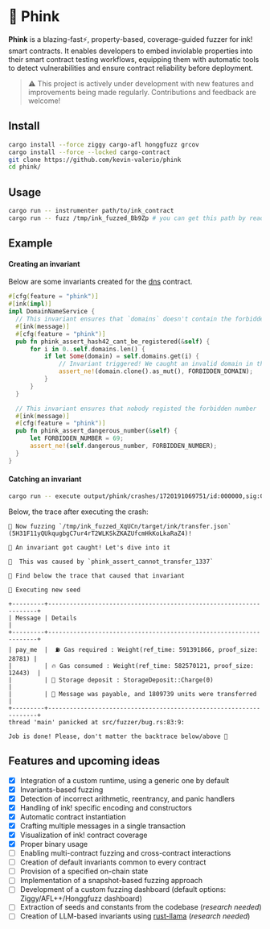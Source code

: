 # 🐙 Phink  

**Phink** is a blazing-fast⚡, property-based, coverage-guided fuzzer for ink! smart contracts. It enables developers to embed inviolable properties into their smart contract testing workflows, equipping them with automatic tools to detect vulnerabilities and ensure contract reliability before deployment.

> ⚠️ This project is actively under development with new features and improvements being made regularly. Contributions and feedback are welcome!


## Install  
  
```bash
cargo install --force ziggy cargo-afl honggfuzz grcov
cargo install --force --locked cargo-contract
git clone https://github.com/kevin-valerio/phink
cd phink/
```

## Usage

```bash
cargo run -- instrumenter path/to/ink_contract
cargo run -- fuzz /tmp/ink_fuzzed_Bb9Zp # you can get this path by reading the output of the previous command
```
  
## Example  
#### Creating an invariant  
Below are some invariants created for the [dns](https://github.com/kevin-valerio/phink/blob/main/sample/dns/lib.rs) contract.


  ```rust
#[cfg(feature = "phink")]
#[ink(impl)]
impl DomainNameService {
    // This invariant ensures that `domains` doesn't contain the forbidden domain that nobody should regsiter 
    #[ink(message)]
    #[cfg(feature = "phink")]
    pub fn phink_assert_hash42_cant_be_registered(&self) {
        for i in 0..self.domains.len() {
            if let Some(domain) = self.domains.get(i) {
                // Invariant triggered! We caught an invalid domain in the storage...
                assert_ne!(domain.clone().as_mut(), FORBIDDEN_DOMAIN);
            }
        }
    }

    // This invariant ensures that nobody registed the forbidden number
    #[ink(message)]
    #[cfg(feature = "phink")]
    pub fn phink_assert_dangerous_number(&self) {
        let FORBIDDEN_NUMBER = 69;
        assert_ne!(self.dangerous_number, FORBIDDEN_NUMBER);
    }
}
```
#### Catching an invariant  

```bash
cargo run -- execute output/phink/crashes/1720191069751/id:000000,sig:06,src:000001,time:77,execs:2314,op:havoc,rep:4   /tmp/ink_fuzzed_XqUCn/
```
Below, the trace after executing the crash:
```
🚀 Now fuzzing `/tmp/ink_fuzzed_XqUCn/target/ink/transfer.json` (5H31F11yQUkqugbgC7ur4rT2WLKSkZKAZUfcmHkKoLkaRaZ4)!

🤯 An invariant got caught! Let's dive into it

🫵  This was caused by `phink_assert_cannot_transfer_1337`

🎉 Find below the trace that caused that invariant

🌱 Executing new seed

+---------+-------------------------------------------------------------------+
| Message | Details                                                           |
+---------+-------------------------------------------------------------------+
| pay_me  |  ⛽️ Gas required : Weight(ref_time: 591391866, proof_size: 28781) |
|         | 🔥 Gas consumed : Weight(ref_time: 582570121, proof_size: 12443)  |
|         | 💾 Storage deposit : StorageDeposit::Charge(0)                    |
|         | 💸 Message was payable, and 1809739 units were transferred        |
+---------+-------------------------------------------------------------------+
thread 'main' panicked at src/fuzzer/bug.rs:83:9:

Job is done! Please, don't matter the backtrace below/above 🫡
```
## Features and upcoming ideas  
  
 - [x] Integration of a custom runtime, using a generic one by default
 - [x] Invariants-based fuzzing
 - [x] Detection of incorrect arithmetic, reentrancy, and panic handlers
 - [x] Handling of ink! specific encoding and constructors
 - [x] Automatic contract instantiation
 - [x] Crafting multiple messages in a single transaction
 - [x] Visualization of ink! contract coverage
 - [x] Proper binary usage
 - [ ] Enabling multi-contract fuzzing and cross-contract interactions
 - [ ] Creation of default invariants common to every contract
 - [ ] Provision of a specified on-chain state
 - [ ] Implementation of a snapshot-based fuzzing approach
 - [ ] Development of a custom fuzzing dashboard (default options: Ziggy/AFL++/Honggfuzz dashboard)
 - [ ] Extraction of seeds and constants from the codebase (_research needed_)
 - [ ] Creation of LLM-based invariants using [rust-llama](https://github.com/mdrokz/rust-llama.cpp) (_research needed_) 
